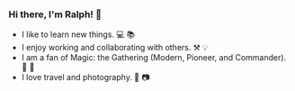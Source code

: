 ### Hi there, I'm Ralph! 👋

- I like to learn new things. 💻 📚
- I enjoy working and collaborating with others. ⚒ 💡
- I am a fan of Magic: the Gathering (Modern, Pioneer, and Commander). 🤔 💭
- I love travel and photography. 🛫 📷

